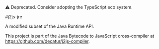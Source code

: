 ⚠️ Deprecated. Consider adopting the TypeScript eco system.

#j2js-jre

A modified subset of the Java Runtime API.

This project is part of the Java Bytecode to JavaScript cross-compiler at https://github.com/decatur/j2js-compiler.
